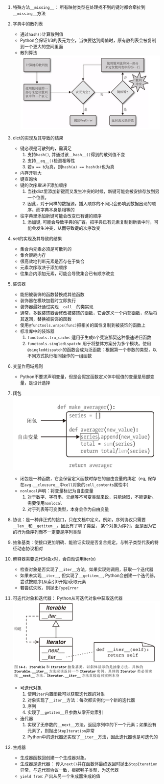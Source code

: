 1. 特殊方法`__missing__`： 所有映射类型在处理找不到的键时都会牵扯到`__missing__`方法
2. 字典中的散列表
    - 通过`hash()`计算散列值
    - Python会保证1/3的表元为空，当快要达到阈值时，原有散列表会被复制到一个更大的空间里面
    - 散列算法
    ![xx](https://github.com/erenming/learn_fluentpython/raw/master/notes/images/WX20190225-224311@2x.png)
3. dict的实现及其导致的结果
    - 键必须是可散列的，需满足
        1. 支持`hash()`, 并通过该`__hash__()`得到的散列值不变
        2. 支持`__eq__()`检测相等性
        3. 若`a == b`为真，则`hash(a) == hash(b)`也为真
    - 内存开销大
    - 键查询快
    - 键的次序*取决于*添加顺序
        1. 当往dict里添加新键而又发生冲突的时候，新键可能会被安排存放到另一个位置。
        2. 因此，对于同样的数据源，插入顺序的不同只会影响到数据出现的顺序。而字典本身是相等的
    - 往字典里添加新键可能会改变已有键的顺序
        1. 添加键, 可能会导致字典的扩容。把字典已有元素复制到新表中时，可能会发生冲突，从而导致键的次序改变
4. set的实现及其导致的结果
    - 集合内元素必须是可散列的
    - 集合很耗内存
    - 很高效地判断元素是否存在于集合
    - 元素次序取决于添加顺序
    - 往集合内添加元素，可能会导致集合已有顺序改变
5. 装饰器
    - 能把被装饰的函数替换成其他函数
    - 装饰器在模块加载时立即执行
    - 装饰器最好通过实现`__call__`的类实现
    - 通常，多数装饰器会修改被装饰的函数，它会定义一个内部函数，然后将其返回，替换被装饰的函数
    - 使用`@functools.wraps(func)`把相关的属性复制到被装饰的函数上
    - 标准库中的装饰器
        1. `functools.lru_cache`: 适用于生成n个斐波那契这种慢速递归函数
        2. `functools.singledispatch`: 用于将整体方案分为多个模块。使用`@singleddispatch`的函数会成为泛函数：根据第一个参数的类型，以不同方式执行相同操作的一组函数
6. 变量作用域规则
    - Python不要求声明变量，但是会假定函数定义体中赋值的变量是局部变量，是设计选择
7. 闭包
    ![xx](https://github.com/erenming/learn_fluentpython/raw/master/notes/images/WX20190226-225004@2x.png)
    - 闭包是一种函数，它会保留定义函数时存在的自由变量的绑定（eg, 保存在`avg.__clousure__`中`cell`对象的`cell_contents`属性中）
    - `nonlocal`声明：将变量标记为自由变量
        1. 对于数字、字符串、元组等不可变类型来说，只能读取，不能更新。需要使用`nonlocal`
        2. 对于列表等可变类型，本身会作为自由变量

8. 协议：是一种非正式的接口，只在文档中定义。例如，序列协议只需要`__len__`和`__getitem__`。因此有了鸭子类型，
    某个对象为序列，至是因为它的行为像序列而不一定要是序列类型
9. 抽象基类：使接口更加明确、能验证实现是否复合规定。与鸭子类型代表的特征动态协议相对
10. 解释器需要迭代对象x时，会自动调用iter(x)
    - 检查对象是否实现了`__iter__`方法，如果实现则调用，获取一个迭代器
    - 如果未实现`__iter__`, 但实现了`__getitem__`, Python会创建一个迭代器，尝试按顺序(从索引0开始)获取元素
    - 若尝试失败，则抛出`TypeError`
11. 可迭代对象和迭代器： Python从可迭代对象中获取迭代器
    ![xx](https://github.com/erenming/learn_fluentpython/raw/master/notes/images/WX20190228-134839@2x.png)
    - 可迭代对象
        1. 使用`iter`内置函数可以获取迭代器的对象
        2. 对象实现了`__iter__`方法：每次都实例化一个新的迭代器
        3. 序列
        4. 实现了`__getitem__`且参数从零开始索引
    - 迭代器
        1. 实现了无参数的`__next__`方法，返回序列中的下一个元素；如果没有元素了，则抛出`StopIteration`异常
        2. Python中的迭代器还实现了`__iter__`方法，因此迭代器也是可迭代的
12. 生成器
    - 生成器函数回创建一个生成器对象。
    - 生成器是迭代器： 传入`next()`并在函数体最终返回时抛出`StopIteration`异常，与迭代器协议一致，根据鸭子类型，为迭代器
    - `yield from`: 产出从另一个生成器生成的值